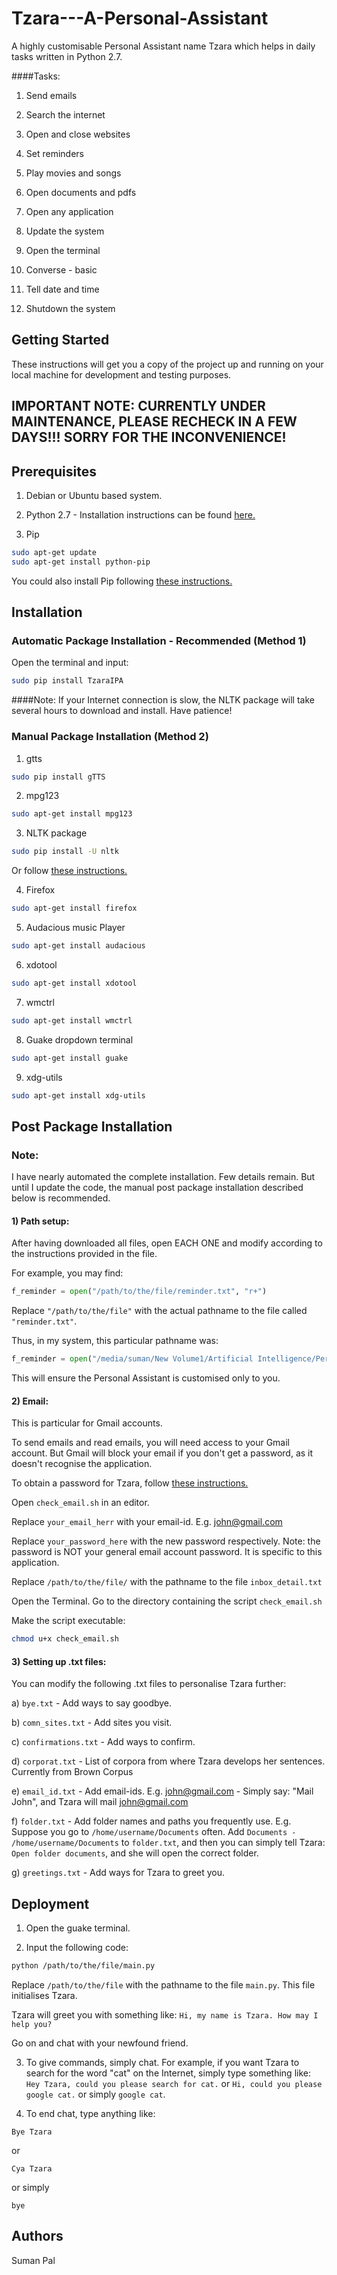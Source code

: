 # Tzara---A-Personal-Assistant

A highly customisable Personal Assistant name Tzara which helps in daily tasks written in Python 2.7.

####Tasks:

1. Send emails

2. Search the internet 

3. Open and close websites

4. Set reminders

5. Play movies and songs

6. Open documents and pdfs

7. Open any application

8. Update the system

9. Open the terminal

10. Converse - basic

11. Tell date and time

12. Shutdown the system

## Getting Started

These instructions will get you a copy of the project up and running on your local machine for development and testing purposes.

## IMPORTANT NOTE: CURRENTLY UNDER MAINTENANCE, PLEASE RECHECK IN A FEW DAYS!!! SORRY FOR THE INCONVENIENCE!

## Prerequisites

1) Debian or Ubuntu based system.

2) Python 2.7 - Installation instructions can be found [here.](https://www.python.org/downloads/)

3) Pip
```bash
sudo apt-get update
sudo apt-get install python-pip
``` 
You could also install Pip following [these instructions.](https://pip.pypa.io/en/stable/installing/)


## Installation

### Automatic Package Installation - Recommended (Method 1)

Open the terminal and input:
```bash
sudo pip install TzaraIPA
```

####Note: If your Internet connection is slow, the NLTK package will take several hours to download and install. 
Have patience!

### Manual Package Installation (Method 2)

1) gtts
```bash
sudo pip install gTTS
```

2) mpg123
```bash
sudo apt-get install mpg123
```

3) NLTK package
```bash
sudo pip install -U nltk
```
Or follow [these instructions.](http://www.nltk.org/install.html)

4) Firefox
```bash
sudo apt-get install firefox
```

5) Audacious music Player
```bash
sudo apt-get install audacious
```

6) xdotool
```bash
sudo apt-get install xdotool
```

7) wmctrl
```bash
sudo apt-get install wmctrl
```

8) Guake dropdown terminal
```bash
sudo apt-get install guake
```

9) xdg-utils
```bash
sudo apt-get install xdg-utils
```

## Post Package Installation

### Note:

I have nearly automated the complete installation. Few details remain. But until I update the code, the manual post package installation described below is recommended.

#### 1) Path setup:

After having downloaded all files, open EACH ONE and modify according to the instructions provided in the file. 

For example, you may find:
```python
f_reminder = open("/path/to/the/file/reminder.txt", "r+")
```
Replace ```"/path/to/the/file"``` with the actual pathname to the file called ```"reminder.txt"```. 

Thus, in my system, this particular pathname was:
```python
f_reminder = open("/media/suman/New Volume1/Artificial Intelligence/Personal Assistant/Text_files/reminder.txt", "r+")
```

This will ensure the Personal Assistant is customised only to you.

#### 2) Email:

This is particular for Gmail accounts. 

To send emails and read emails, you will need access to your Gmail account. But Gmail will block your email if you don't get a password, as it doesn't recognise the application. 

To obtain a password for Tzara, follow [these instructions.](https://support.google.com/accounts/answer/6010255?hl=en)

Open ```check_email.sh``` in an editor.

Replace ```your_email_herr``` with your email-id. E.g. john@gmail.com

Replace ```your_password_here```  with the new password respectively. Note: the password is NOT your general email account password. It is specific to this application.

Replace ```/path/to/the/file/``` with the pathname to the file ```inbox_detail.txt```

Open the Terminal. Go to the directory containing the script ```check_email.sh```

Make the script executable:

```bash
chmod u+x check_email.sh
```

#### 3) Setting up .txt files:

You can modify the following .txt files to personalise Tzara further:

a) ```bye.txt``` - Add ways to say goodbye.

b) ```comn_sites.txt``` - Add sites you visit.

c) ```confirmations.txt``` - Add ways to confirm.

d) ```corporat.txt``` - List of corpora from where Tzara develops her sentences. Currently from Brown Corpus

e) ```email_id.txt``` - Add email-ids. E.g. john@gmail.com - Simply say: "Mail John", and Tzara will mail john@gmail.com

f) ```folder.txt``` - Add folder names and paths you frequently use. E.g. Suppose you go to ```/home/username/Documents``` often. Add ```Documents - /home/username/Documents``` to ```folder.txt```, and then you can simply tell Tzara: ```Open folder documents```, and she will open the correct folder.

g) ```greetings.txt``` - Add ways for Tzara to greet you.

## Deployment

1) Open the guake terminal.

2) Input the following code:
```bash
python /path/to/the/file/main.py
```
Replace ```/path/to/the/file``` with the pathname to the file ```main.py```. This file initialises Tzara.

Tzara will greet you with something like: ```Hi, my name is Tzara. How may I help you?```

Go on and chat with your newfound friend.

3) To give commands, simply chat. For example, if you want Tzara to search for the word "cat" on the Internet, simply type something like: ```Hey Tzara, could you please search for cat.``` or ```Hi, could you please google cat.``` or simply ```google cat```.

4) To end chat, type anything like:
```
Bye Tzara
```
or 

```
Cya Tzara
```
or simply
```
bye
```

## Authors

Suman Pal


